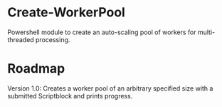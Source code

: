 # Create-WorkerPool
Powershell module to create an auto-scaling pool of workers for multi-threaded processing.

# Roadmap
Version 1.0: Creates a worker pool of an arbitrary specified size with a submitted Scriptblock and prints progress.
